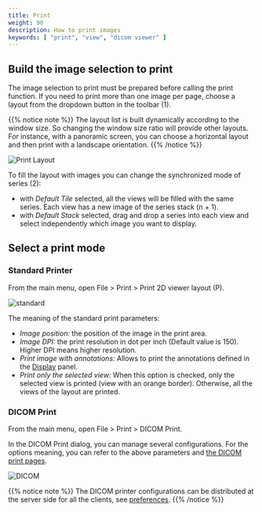 ```yaml
---
title: Print
weight: 90
description: How to print images
keywords: [ "print", "view", "dicom viewer" ]
---
```



## Build the image selection to print

The image selection to print must be prepared before calling the print function. If you need to print more than one image per page, choose a layout from the dropdown button in the toolbar (1).

{{% notice note %}}
The layout list is built dynamically according to the window size. So changing the window size ratio will provide other layouts. For instance, with a panoramic screen, you can choose a horizontal layout and then print with a landscape orientation.
{{% /notice %}}

![Print Layout](/tuto/print/layout.jpg?height=400)

To fill the layout with images you can change the synchronized mode of series (2):

* with *Default Tile* selected, all the views will be filled with the same series. Each view has a new image of the series stack (n + 1).
* with *Default Stack* selected, drag and drop a series into each view and select independently which image you want to display.

## Select a print mode

### Standard Printer
From the main menu, open File > Print > Print 2D viewer layout (P).

![standard](/tuto/print/standard.png)

The meaning of the standard print parameters:

* *Image position:* the position of the image in the print area.
* *Image DPI:* the print resolution in dot per inch (Default value is 150). Higher DPI means higher resolution.
* *Print image with annotations:* Allows to print the annotations defined in the [Display]() panel.
* *Print only the selected view:* When this option is checked, only the selected view is printed (view with an orange border). Otherwise, all the views of the layout are printed.


### DICOM Print
From the main menu, open File > Print > DICOM Print.

In the DICOM Print dialog, you can manage several configurations. For the options meaning, you can refer to the above parameters and <a target="_blank" href="http://dicom.nema.org/medical/dicom/current/output/chtml/part03/sect_C.13.3.html">the DICOM print pages</a>.

![DICOM](/tuto/print/dicom.png)

{{% notice note %}}
The DICOM printer configurations can be distributed at the server side for all the clients, see [preferences](../../basics/customize/preferences/#how-to-add-dicom-node-or-dicom-printers-configuration-at-the-server-side-only-from-weasis-2-5-0).
{{% /notice %}}
